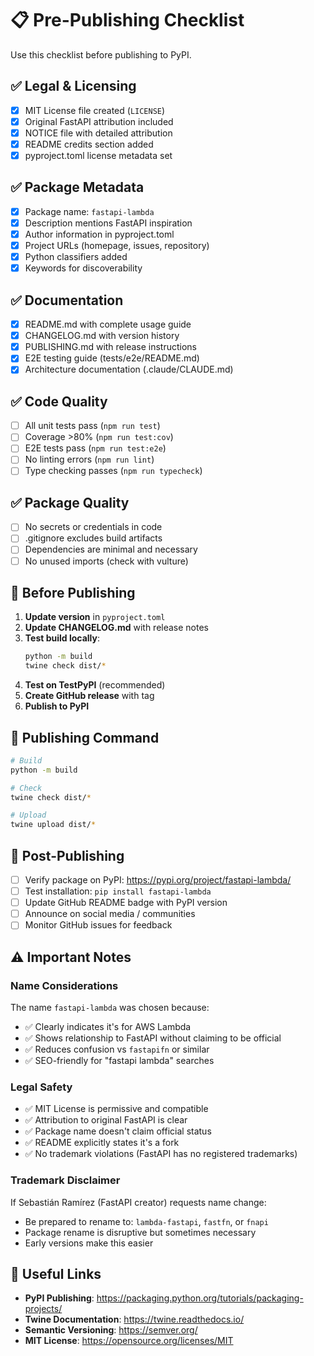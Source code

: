 # 📋 Pre-Publishing Checklist

Use this checklist before publishing to PyPI.

## ✅ Legal & Licensing

- [x] MIT License file created (`LICENSE`)
- [x] Original FastAPI attribution included
- [x] NOTICE file with detailed attribution
- [x] README credits section added
- [x] pyproject.toml license metadata set

## ✅ Package Metadata

- [x] Package name: `fastapi-lambda`
- [x] Description mentions FastAPI inspiration
- [x] Author information in pyproject.toml
- [x] Project URLs (homepage, issues, repository)
- [x] Python classifiers added
- [x] Keywords for discoverability

## ✅ Documentation

- [x] README.md with complete usage guide
- [x] CHANGELOG.md with version history
- [x] PUBLISHING.md with release instructions
- [x] E2E testing guide (tests/e2e/README.md)
- [x] Architecture documentation (.claude/CLAUDE.md)

## ✅ Code Quality

- [ ] All unit tests pass (`npm run test`)
- [ ] Coverage >80% (`npm run test:cov`)
- [ ] E2E tests pass (`npm run test:e2e`)
- [ ] No linting errors (`npm run lint`)
- [ ] Type checking passes (`npm run typecheck`)

## ✅ Package Quality

- [ ] No secrets or credentials in code
- [ ] .gitignore excludes build artifacts
- [ ] Dependencies are minimal and necessary
- [ ] No unused imports (check with vulture)

## 📝 Before Publishing

1. **Update version** in `pyproject.toml`
2. **Update CHANGELOG.md** with release notes
3. **Test build locally**:
   ```bash
   python -m build
   twine check dist/*
   ```
4. **Test on TestPyPI** (recommended)
5. **Create GitHub release** with tag
6. **Publish to PyPI**

## 🚀 Publishing Command

```bash
# Build
python -m build

# Check
twine check dist/*

# Upload
twine upload dist/*
```

## 📧 Post-Publishing

- [ ] Verify package on PyPI: https://pypi.org/project/fastapi-lambda/
- [ ] Test installation: `pip install fastapi-lambda`
- [ ] Update GitHub README badge with PyPI version
- [ ] Announce on social media / communities
- [ ] Monitor GitHub issues for feedback

## ⚠️ Important Notes

### Name Considerations

The name `fastapi-lambda` was chosen because:
- ✅ Clearly indicates it's for AWS Lambda
- ✅ Shows relationship to FastAPI without claiming to be official
- ✅ Reduces confusion vs `fastapifn` or similar
- ✅ SEO-friendly for "fastapi lambda" searches

### Legal Safety

- ✅ MIT License is permissive and compatible
- ✅ Attribution to original FastAPI is clear
- ✅ Package name doesn't claim official status
- ✅ README explicitly states it's a fork
- ✅ No trademark violations (FastAPI has no registered trademarks)

### Trademark Disclaimer

If Sebastián Ramírez (FastAPI creator) requests name change:
- Be prepared to rename to: `lambda-fastapi`, `fastfn`, or `fnapi`
- Package rename is disruptive but sometimes necessary
- Early versions make this easier

## 🔗 Useful Links

- **PyPI Publishing**: https://packaging.python.org/tutorials/packaging-projects/
- **Twine Documentation**: https://twine.readthedocs.io/
- **Semantic Versioning**: https://semver.org/
- **MIT License**: https://opensource.org/licenses/MIT
